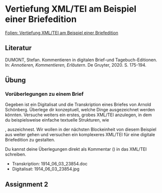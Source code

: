 # Vertiefung XML/TEI am Beispiel einer Briefedition

[Folien: Vertiefung XML/TEI am Beispiel einer Briefedition](https://docs.google.com/presentation/d/1Z4QWvdTN60Wvrx9oVbMf8lILhMF4lKOKjPIaHALgJ9A/edit?usp=sharing)

## Literatur

DUMONT, Stefan. Kommentieren in digitalen Brief-und Tagebuch-Editionen. In: *Annotieren, Kommentieren, Erläutern*. De Gruyter, 2020. S. 175-194.

## Übung

### Vorüberlegungen zu einem Brief

Gegeben ist ein Digitalisat und die Transkription eines Briefes von Arnold Schönberg. Überlege dir konzeptuell, welche Dinge ausgezeichnet werden könnten. Versuche weiters ein erstes, grobes XML/TEI anzulegen, in dem du beispielsweise einfache textuelle Strukturen, wie <p>, auszeichnest. Wir wollen in der nächsten Blockeinheit von diesem Beispiel aus weiter gehen und versuchen ein komplexeres XML/TEI für eine digitale Briefedition zu gestalten.

Du kannst deine Überlegungen direkt als Kommentar (<!-- -->) in das XML/TEI schreiben. 

* Transkription: 1914_06_03_23854.doc
* Digitalisat: 1914_06_03_23854.jpg

## Assignment 2 


